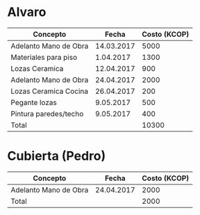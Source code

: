 # Alvaro

|Concepto | Fecha | Costo (KCOP)|
| ------- | ------| ----------- |
| Adelanto Mano de Obra | 14.03.2017 | 5000|
| Materiales para piso | 1.04.2017 | 1300|
| Lozas Ceramica | 12.04.2017 | 900|
| Adelanto Mano de Obra | 24.04.2017 | 2000| 
| Lozas Ceramica Cocina | 26.04.2017 | 200|
| Pegante lozas | 9.05.2017| 500|
| Pintura paredes/techo | 9.05.2017| 400|
|Total | | 10300|

# Cubierta (Pedro)

|Concepto | Fecha | Costo (KCOP)|
| ------- | ------| ----------- |
|Adelanto Mano de Obra | 24.04.2017 | 2000|
|Total | | 2000|
